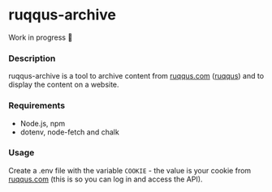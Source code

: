 # ruqqus-archive

Work in progress 🚧

### Description

ruqqus-archive is a tool to archive content from [ruqqus.com](https://ruqqus.com/) ([ruqqus](https://github.com/ruqqus/ruqqus/)) and to display the content on a website.

### Requirements

- Node.js, npm
- dotenv, node-fetch and chalk

### Usage

Create a .env file with the variable `COOKIE` - the value is your cookie from [ruqqus.com](https://ruqqus.com/) (this is so you can log in and access the API).
